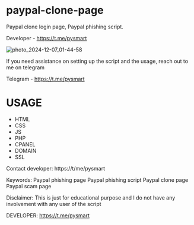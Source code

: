 # paypal-clone-page
Paypal clone login page, Paypal phishing script. 

Developer - https://t.me/pysmart

![photo_2024-12-07_01-44-58](https://github.com/user-attachments/assets/6ab97c6f-ef8e-4f1e-8080-b9a8bbbda1b7)

If you need assistance on setting up the script and the usage, reach out to me on telegram 

Telegram - https://t.me/pysmart

# USAGE
- HTML
- CSS
- JS
- PHP
- CPANEL
- DOMAIN
- SSL

Contact developer: https://t/me/pysmart

Keywords:
Paypal phishing page
Paypal phishing script
Paypal clone page
Paypal scam page

Disclaimer:
This is just for educational purpose and I do not have any involvement with any user of the script

DEVELOPER: https://t.me/pysmart
